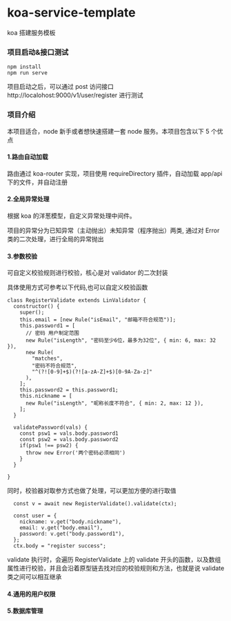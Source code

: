 # koa-service-template

koa 搭建服务模板

### 项目启动&接口测试

```
npm install
npm run serve
```

项目启动之后，可以通过 post 访问接口 http://localohost:9000/v1/user/register 进行测试

### 项目介绍

本项目适合，node 新手或者想快速搭建一套 node 服务。本项目包含以下 5 个优点

#### 1.路由自动加载

路由通过 koa-router 实现，项目使用 requireDirectory 插件，自动加载 app/api 下的文件，并自动注册

#### 2.全局异常处理

根据 koa 的洋葱模型，自定义异常处理中间件。

项目的异常分为已知异常（主动抛出）未知异常（程序抛出）两类, 通过对 Error 类的二次处理，进行全局的异常抛出

#### 3.参数校验

可自定义校验规则进行校验，核心是对 validator 的二次封装

具体使用方式可参考以下代码,也可以自定义校验函数

```
class RegisterValidate extends LinValidator {
  constructor() {
    super();
    this.email = [new Rule("isEmail", "邮箱不符合规范")];
    this.password1 = [
      // 密码 用户制定范围
      new Rule("isLength", "密码至少6位，最多为32位", { min: 6, max: 32 }),
      new Rule(
        "matches",
        "密码不符合规范",
        "^(?![0-9]+$)(?![a-zA-Z]+$)[0-9A-Za-z]"
      ),
    ];
    this.password2 = this.password1;
    this.nickname = [
      new Rule("isLength", "昵称长度不符合", { min: 2, max: 12 }),
    ];
  }

  validatePassword(vals) {
    const psw1 = vals.body.password1
    const psw2 = vals.body.password2
    if(psw1 !== psw2) {
      throw new Error('两个密码必须相同')
    }
  }

}
```

同时，校验器对取参方式也做了处理，可以更加方便的进行取值

```
  const v = await new RegisterValidate().validate(ctx);

  const user = {
    nickname: v.get("body.nickname"),
    email: v.get("body.email"),
    password: v.get("body.password1"),
  };
  ctx.body = "register success";
```

validate 执行时，会遍历 RegisterValidate 上的 validate 开头的函数，以及数组属性进行校验，并且会沿着原型链去找对应的校验规则和方法，也就是说 validate 类之间可以相互继承

#### 4.通用的用户权限

#### 5.数据库管理
